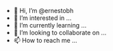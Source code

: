 - 👋 Hi, I’m @ernestobh
- 👀 I’m interested in ...
- 🌱 I’m currently learning ...
- 💞️ I’m looking to collaborate on ...
- 📫 How to reach me ...

<!---
ernestobh/ernestobh is a ✨ special ✨ repository because its `README.md` (this file) appears on your GitHub profile.
You can click the Preview link to take a look at your changes.
--->
